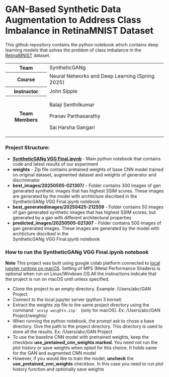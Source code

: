 # GAN-Based Synthetic Data Augmentation to Address Class Imbalance in RetinaMNIST Dataset
This github repository contains the python notebook which contains deep learning models that solves the problem of class imbalance in the <a href="https://medmnist.com">RetinaMNIST</a> dataset.
<table>
  <tr>
    <th>Team</th>
    <td>SyntheticGANg</td>
  </tr>
  <tr>
    <th>Course</th>
    <td>Neural Networks and Deep Learning (Spring 2025)</td>
  </tr>
  <tr>
    <th>Instructor</th>
    <td>John Sipple</td>
  </tr>
  <tr>
    <th>Team Members</th>
    <td>
      <p>Balaji Senthilkumar</p>
      <p>Pranav Parthasarathy</p>
      <p>Sai Harsha Gangari</p>
    </td>
  </tr>
</table>

### Project Structure:
<ul>
  <li>
    <b><a href="https://github.com/harshagangari747/SyntheticGANg_NNDL_Final_Project/blob/main/SyntheticGANg%20VGG%20Final.ipynb">SyntheticGANg VGG Final.ipynb</a> </b> - Main python notebook that contains code and latest results of our experiment 
  </li>
  <li>
    <b>weights</b> - Zip file contains pretained weights of base CNN model trained on original dataset, augmented dataset and weights of generator and discriminator
  </li>
  <li>
    <b>best_images/20250505-021307/</b> - Folder contains 300 images of gan generated synthetic images that has highest SSIM scores. These images are generated by the model with archticture discribed in the </br>
SyntheticGANg VGG Final.ipynb notebook
  </li>
  <li>
    <b>best_generatedimages/20250425-212559</b> - Folder contains 50 images of gan generated synthetic images that has highest SSIM scores, but generated by a gan with different architectural properties
  </li>

  <li>
    <b>predicted_images/20250505-021307</b> - Folder contains 500 images of gan generated images. These images are generated by the model with archticture discribed in the </br>
SyntheticGANg VGG Final.ipynb notebook
  </li>
</ul>

### How to run the SyntheticGANg VGG Final.ipynb notebook
<b>Note</b> This project was built using google colab platform connected to <u>local jupyter runtime on macOS</u>. Setting of MPS (Metal Performance Shaders) is optional when run on Linux/Windows OS.All the instructions
indicate that the project is run on macOS until unless specified.
<ul>
  <li>
    Clone the project to an empty directory. Example: /Users/abc/GAN Project
  </li>
  <li>
    Connect to the local jupyter server (python 3 kernel)
  </li>
  <li>
    Extract the weights zip file to the same project directory using the command <code>'unzip weights.zip' </code> (only for macOS). Ex: /Users/abc/GAN Project/weights/
  </li>
  <li>
    When running the python notebook, the prompt ask to chose a base directory. Give the path to the project directory. This directory is used to store all the results. Ex: /Users/abc/GAN Project
  </li>
  <li>
    To use the baseline CNN model with pretrained weights, keep the checkbox <b>use_pretained_cnn_weights marked</b>. You need not run the plot history or save weights when opted for this choice.
    It holds same for the GAN and augmented CNN model
  </li>
  <li>
    However, if you would like to train the model, <b>uncheck</b> the <b>use_pretained_cnn_weights</b> checkbox. In this case you need to run plot history function and optionally save weights 
  </li>
</ul>


